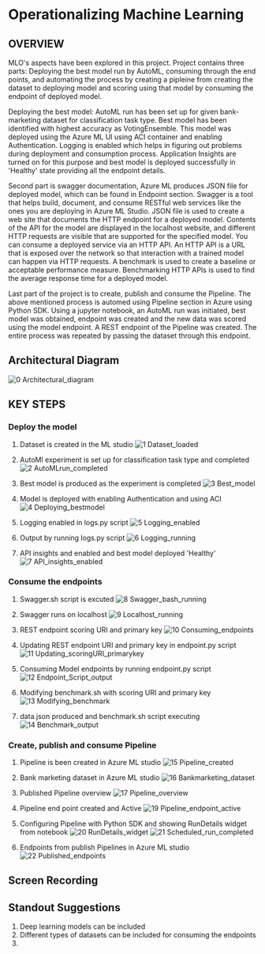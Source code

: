 # Operationalizing Machine Learning

## OVERVIEW

MLO's aspects have been explored in this project. Project contains three parts: Deploying the best model run by AutoML, consuming through the end points, and automating the process by creating a pipleine from creating the dataset to deploying model and scoring using that model by consuming the endpoint of deployed model.

Deploying the best model: AutoML run has been set up for given bank-marketing dataset for classification task type. Best model has been identified with highest accuracy as VotingEnsemble. This model was deployed using the Azure ML UI using ACI container and enabling Authentication. Logging is enabled which helps in figuring out problems during deployment and consumption process. Application Insights are turned on for this purpose and best model is deployed successfully in 'Healthy' state providing all the endpoint details.

Second part is swagger documentation, Azure ML produces JSON file for deployed model, which can be found in Endpoint section. Swagger is a tool that helps build, document, and consume RESTful web services like the ones you are deploying in Azure ML Studio. JSON file is used to create a web site that documents the HTTP endpoint for a deployed model. Contents of the API for the model are displayed in the localhost website, and different HTTP requests are visible that are supported for the specified model. You can consume a deployed service via an HTTP API. An HTTP API is a URL that is exposed over the network so that interaction with a trained model can happen via HTTP requests. A benchmark is used to create a baseline or acceptable performance measure. Benchmarking HTTP APIs is used to find the average response time for a deployed model.

Last part of the project is to create, publish and consume the Pipeline. The above mentioned process is automed using Pipeline section in Azure using Python SDK. Using a jupyter notebook, an AutoML run was initiated, best model was obtained, endpoint was created and the new data was scored using the model endpoint. A REST endpoint of the Pipeline was created. The entire process was repeated by passing the dataset through this endpoint.


## Architectural Diagram

![0  Architectural_diagram](https://user-images.githubusercontent.com/76555474/114868256-573b3f80-9e13-11eb-8f16-b89f99aeb67a.png)

## KEY STEPS

### Deploy the model
1. Dataset is created in the ML studio
![1  Dataset_loaded](https://user-images.githubusercontent.com/76555474/114868277-5bfff380-9e13-11eb-88b9-38eed1659b1a.png)

2. AutoMl experiment is set up for classification task type and completed
![2  AutoMLrun_completed](https://user-images.githubusercontent.com/76555474/114868606-bac56d00-9e13-11eb-91ba-83749256d7af.png)

3. Best model is produced as the experiment is completed
![3  Best_model](https://user-images.githubusercontent.com/76555474/114868657-c9ac1f80-9e13-11eb-8bd2-169ea0a28c88.png)

4. Model is deployed with enabling Authentication and using ACI
![4  Deploying_bestmodel](https://user-images.githubusercontent.com/76555474/114868702-d761a500-9e13-11eb-9e82-a925e42c5fb8.png)

5. Logging enabled in logs.py script
![5  Logging_enabled](https://user-images.githubusercontent.com/76555474/114868820-f5c7a080-9e13-11eb-96b0-3cae8b6855b4.png)

6. Output by running logs.py script
![6  Logging_running](https://user-images.githubusercontent.com/76555474/114868916-1132ab80-9e14-11eb-927a-05d075a2a890.png)

7. API insights and enabled and best model deployed 'Healthy'
![7  API_insights_enabled](https://user-images.githubusercontent.com/76555474/114869053-30c9d400-9e14-11eb-9c2d-b1036dc134de.png)


### Consume the endpoints
1. Swagger.sh script is excuted 
![8  Swagger_bash_running](https://user-images.githubusercontent.com/76555474/114869299-72f31580-9e14-11eb-9297-fafe2b3b1fe8.png)

2. Swagger runs on localhost
![9  Localhost_running](https://user-images.githubusercontent.com/76555474/114869705-ec8b0380-9e14-11eb-9161-4f69d2e5ee1f.png)

3. REST endpoint scoring URI and primary key
![10  Consuming_endpoints](https://user-images.githubusercontent.com/76555474/114869982-412e7e80-9e15-11eb-8e04-2d316e1dc76f.png)

4. Updating REST endpoint URI and primary key in endpoint.py script
![11  Updating_scoringURI_primarykey](https://user-images.githubusercontent.com/76555474/114870304-a08c8e80-9e15-11eb-8cec-47312196f262.png)

5. Consuming Model endpoints by running endpoint.py script
![12  Endpoint_Script_output ](https://user-images.githubusercontent.com/76555474/114870452-d2055a00-9e15-11eb-899f-2c1620446445.png)

6. Modifying benchmark.sh with scoring URI and primary key
![13  Modifying_benchmark](https://user-images.githubusercontent.com/76555474/114870726-227cb780-9e16-11eb-8f57-f0fdfcc4efc2.png)

7. data.json produced and benchmark.sh script executing
![14  Benchmark_output](https://user-images.githubusercontent.com/76555474/114871052-80110400-9e16-11eb-9319-c12f937858bd.png)


### Create, publish and consume Pipeline 
1. Pipeline is been created in Azure ML studio
![15  Pipeline_created](https://user-images.githubusercontent.com/76555474/114881348-8ad09680-9e20-11eb-8bf6-ed0f008318c8.png)

2. Bank marketing dataset in Azure ML studio
![16  Bankmarketing_dataset](https://user-images.githubusercontent.com/76555474/114881645-d125f580-9e20-11eb-8076-33f32b323212.png)

3. Published Pipeline overview
![17  Pipeline_overview](https://user-images.githubusercontent.com/76555474/114881723-e26f0200-9e20-11eb-92b7-0d01d65c343b.png)

4. Pipeline end point created and Active
![19  Pipeline_endpoint_active](https://user-images.githubusercontent.com/76555474/114881997-1e09cc00-9e21-11eb-8504-1c103a71d20e.png)

5. Configuring Pipeline with Python SDK and showing RunDetails widget from notebook
![20  RunDetails_widget](https://user-images.githubusercontent.com/76555474/114882272-6b863900-9e21-11eb-97b9-64e82a9d3d22.png)
![21  Scheduled_run_completed](https://user-images.githubusercontent.com/76555474/114882287-6de89300-9e21-11eb-83db-13d512f9ca30.png)

6. Endpoints from publish Pipelines in Azure ML studio
![22  Published_endpoints](https://user-images.githubusercontent.com/76555474/114882572-b4d68880-9e21-11eb-82c9-f4264f63519f.png)


## Screen Recording


## Standout Suggestions

1. Deep learning models can be included
2. Different types of datasets can be included for consuming the endpoints
3. 

